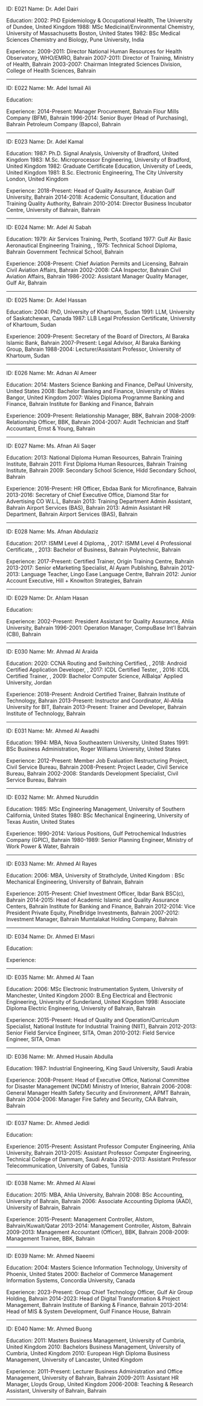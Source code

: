 ID: E021
Name: Dr. Adel Dairi

Education:
2002: PhD Epidemiology & Occupational Health, The University of Dundee, United Kingdom
1988: MSc Medicinal/Environmental Chemistry, University of Massachusetts Boston, United States
1982: BSc Medical Sciences Chemistry and Biology, Pune University, India

Experience:
2009-2011: Director National Human Resources for Health Observatory, WHO/EMRO, Bahrain
2007-2011: Director of Training, Ministry of Health, Bahrain
2003-2007: Chairman Integrated Sciences Division, College of Health Sciences, Bahrain

---

ID: E022
Name: Mr. Adel Ismail Ali

Education:


Experience:
2014-Present: Manager Procurement, Bahrain Flour Mills Company (BFM), Bahrain
1996-2014: Senior Buyer (Head of Purchasing), Bahrain Petroleum Company (Bapco), Bahrain

---

ID: E023
Name: Dr. Adel Kamal

Education:
1987: Ph.D. Signal Analysis, University of Bradford, United Kingdom
1983: M.Sc. Microprocessor Engineering, University of Bradford, United Kingdom
1982: Graduate Certificate Education, University of Leeds, United Kingdom
1981: B.Sc. Electronic Engineering, The City University London, United Kingdom

Experience:
2018-Present: Head of Quality Assurance, Arabian Gulf University, Bahrain
2014-2018: Academic Consultant, Education and Training Quality Authority, Bahrain
2010-2014: Director Business Incubator Centre, University of Bahrain, Bahrain

---

ID: E024
Name: Mr. Adel Al Sabah

Education:
1979: Air Services Training, Perth, Scotland
1977: Gulf Air Basic Aeronautical Engineering Training, , 
1975: Technical School Diploma, Bahrain Government Technical School, Bahrain

Experience:
2008-Present: Chief Aviation Permits and Licensing, Bahrain Civil Aviation Affairs, Bahrain
2002-2008: CAA Inspector, Bahrain Civil Aviation Affairs, Bahrain
1986-2002: Assistant Manager Quality Manager, Gulf Air, Bahrain

---

ID: E025
Name: Dr. Adel Hassan

Education:
2004: PhD, University of Khartoum, Sudan
1991: LLM, University of Saskatchewan, Canada
1987: LLB Legal Profession Certificate, University of Khartoum, Sudan

Experience:
2009-Present: Secretary of the Board of Directors, Al Baraka Islamic Bank, Bahrain
2007-Present: Legal Advisor, Al Baraka Banking Group, Bahrain
1988-2004: Lecturer/Assistant Professor, University of Khartoum, Sudan

---

ID: E026
Name: Mr. Adnan Al Ameer

Education:
2014: Masters Science Banking and Finance, DePaul University, United States
2008: Bachelor Banking and Finance, University of Wales Bangor, United Kingdom
2007: Wales Diploma Programme Banking and Finance, Bahrain Institute for Banking and Finance, Bahrain

Experience:
2009-Present: Relationship Manager, BBK, Bahrain
2008-2009: Relationship Officer, BBK, Bahrain
2004-2007: Audit Technician and Staff Accountant, Ernst & Young, Bahrain

---

ID: E027
Name: Ms. Afnan Ali Saqer

Education:
2013: National Diploma Human Resources, Bahrain Training Institute, Bahrain
2011: First Diploma Human Resources, Bahrain Training Institute, Bahrain
2009: Secondary School Science, Hidd Secondary School, Bahrain

Experience:
2016-Present: HR Officer, Ebdaa Bank for Microfinance, Bahrain
2013-2016: Secretary of Chief Executive Office, Diamond Star for Advertising CO W.L.L, Bahrain
2013: Training Department Admin Assistant, Bahrain Airport Services (BAS), Bahrain
2013: Admin Assistant HR Department, Bahrain Airport Services (BAS), Bahrain

---

ID: E028
Name: Ms. Afnan Abdulaziz

Education:
2017: ISMM Level 4 Diploma, , 
2017: ISMM Level 4 Professional Certificate, , 
2013: Bachelor of Business, Bahrain Polytechnic, Bahrain

Experience:
2017-Present: Certified Trainer, Origin Training Centre, Bahrain
2013-2017: Senior eMarketing Specialist, Al Ayam Publishing, Bahrain
2012-2013: Language Teacher, Lingo Ease Language Centre, Bahrain
2012: Junior Account Executive, Hill + Knowlton Strategies, Bahrain

---

ID: E029
Name: Dr. Ahlam Hasan

Education:


Experience:
2002-Present: President Assistant for Quality Assurance, Ahlia University, Bahrain
1996-2001: Operation Manager, CompuBase Int'l Bahrain (CBI), Bahrain

---

ID: E030
Name: Mr. Ahmad Al Araida

Education:
2020: CCNA Routing and Switching Certified, , 
2018: Android Certified Application Developer, , 
2017: ICDL Certified Tester, , 
2016: ICDL Certified Trainer, , 
2009: Bachelor Computer Science, AlBalqa' Applied University, Jordan

Experience:
2018-Present: Android Certified Trainer, Bahrain Institute of Technology, Bahrain
2013-Present: Instructor and Coordinator, Al-Ahlia University for BIT, Bahrain
2013-Present: Trainer and Developer, Bahrain Institute of Technology, Bahrain

---

ID: E031
Name: Mr. Ahmed Al Awadhi

Education:
1994: MBA, Nova Southeastern University, United States
1991: BSc Business Administration, Roger Williams University, United States

Experience:
2012-Present: Member Job Evaluation Restructuring Project, Civil Service Bureau, Bahrain
2008-Present: Project Leader, Civil Service Bureau, Bahrain
2002-2008: Standards Development Specialist, Civil Service Bureau, Bahrain

---

ID: E032
Name: Mr. Ahmed Nuruddin

Education:
1985: MSc Engineering Management, University of Southern California, United States
1980: BSc Mechanical Engineering, University of Texas Austin, United States

Experience:
1990-2014: Various Positions, Gulf Petrochemical Industries Company (GPIC), Bahrain
1980-1989: Senior Planning Engineer, Ministry of Work Power & Water, Bahrain

---

ID: E033
Name: Mr. Ahmed Al Rayes

Education:
2006: MBA, University of Strathclyde, United Kingdom
: BSc Mechanical Engineering, University of Bahrain, Bahrain

Experience:
2015-Present: Chief Investment Officer, Ibdar Bank BSC(c), Bahrain
2014-2015: Head of Academic Islamic and Quality Assurance Centers, Bahrain Institute for Banking and Finance, Bahrain
2012-2014: Vice President Private Equity, PineBridge Investments, Bahrain
2007-2012: Investment Manager, Bahrain Mumtalakat Holding Company, Bahrain

---

ID: E034
Name: Dr. Ahmed El Masri

Education:


Experience:


---

ID: E035
Name: Mr. Ahmed Al Taan

Education:
2006: MSc Electronic Instrumentation System, University of Manchester, United Kingdom
2000: B.Eng Electrical and Electronic Engineering, University of Sunderland, United Kingdom
1998: Associate Diploma Electric Engineering, University of Bahrain, Bahrain

Experience:
2015-Present: Head of Quality and Operation/Curriculum Specialist, National Institute for Industrial Training (NIIT), Bahrain
2012-2013: Senior Field Service Engineer, SITA, Oman
2010-2012: Field Service Engineer, SITA, Oman

---

ID: E036
Name: Mr. Ahmed Husain Abdulla

Education:
1987: Industrial Engineering, King Saud University, Saudi Arabia

Experience:
2008-Present: Head of Executive Office, National Committee for Disaster Management (NCDM) Ministry of Interior, Bahrain
2006-2008: General Manager Health Safety Security and Environment, APMT Bahrain, Bahrain
2004-2006: Manager Fire Safety and Security, CAA Bahrain, Bahrain

---

ID: E037
Name: Dr. Ahmed Jedidi

Education:


Experience:
2015-Present: Assistant Professor Computer Engineering, Ahlia University, Bahrain
2013-2015: Assistant Professor Computer Engineering, Technical College of Dammam, Saudi Arabia
2012-2013: Assistant Professor Telecommunication, University of Gabes, Tunisia

---

ID: E038
Name: Mr. Ahmed Al Alawi

Education:
2015: MBA, Ahlia University, Bahrain
2008: BSc Accounting, University of Bahrain, Bahrain
2006: Associate Accounting Diploma (AAD), University of Bahrain, Bahrain

Experience:
2015-Present: Management Controller, Alstom, Bahrain/Kuwait/Qatar
2013-2014: Management Controller, Alstom, Bahrain
2009-2013: Management Accountant (Officer), BBK, Bahrain
2008-2009: Management Trainee, BBK, Bahrain

---

ID: E039
Name: Mr. Ahmed Naeemi

Education:
2004: Masters Science Information Technology, University of Phoenix, United States
2000: Bachelor of Commerce Management Information Systems, Concordia University, Canada

Experience:
2023-Present: Group Chief Technology Officer, Gulf Air Group Holding, Bahrain
2014-2023: Head of Digital Transformation & Project Management, Bahrain Institute of Banking & Finance, Bahrain
2013-2014: Head of MIS & System Development, Gulf Finance House, Bahrain

---

ID: E040
Name: Mr. Ahmed Buong

Education:
2011: Masters Business Management, University of Cumbria, United Kingdom
2010: Bachelors Business Management, University of Cumbria, United Kingdom
2010: European High Diploma Business Management, University of Lancaster, United Kingdom

Experience:
2011-Present: Lecturer Business Administration and Office Management, University of Bahrain, Bahrain
2009-2011: Assistant HR Manager, Lloyds Group, United Kingdom
2006-2008: Teaching & Research Assistant, University of Bahrain, Bahrain

---